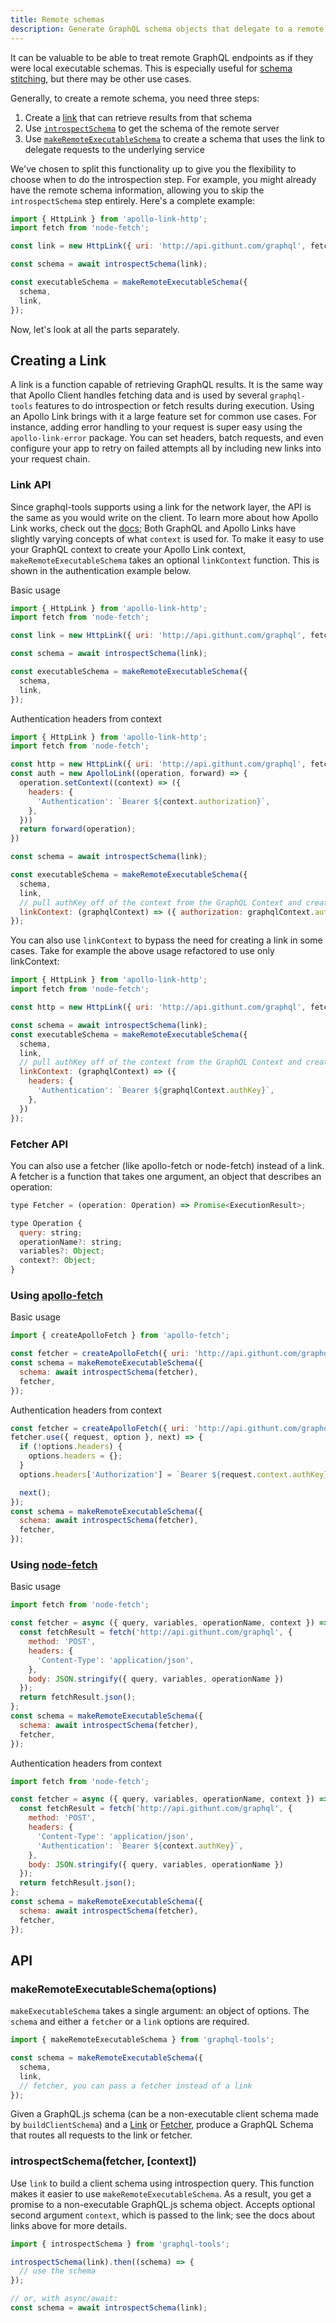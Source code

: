 ```yaml
---
title: Remote schemas
description: Generate GraphQL schema objects that delegate to a remote server
---
```


It can be valuable to be able to treat remote GraphQL endpoints as if they were local executable schemas. This is especially useful for [schema stitching](./schema-stitching.html), but there may be other use cases.

Generally, to create a remote schema, you need three steps:

1. Create a [link](#link) that can retrieve results from that schema
2. Use [`introspectSchema`](#introspectSchema) to get the schema of the remote server
3. Use [`makeRemoteExecutableSchema`](#makeRemoteExecutableSchema) to create a schema that uses the link to delegate requests to the underlying service

We've chosen to split this functionality up to give you the flexibility to choose when to do the introspection step. For example, you might already have the remote schema information, allowing you to skip the `introspectSchema` step entirely. Here's a complete example:

```js
import { HttpLink } from 'apollo-link-http';
import fetch from 'node-fetch';

const link = new HttpLink({ uri: 'http://api.githunt.com/graphql', fetch });

const schema = await introspectSchema(link);

const executableSchema = makeRemoteExecutableSchema({
  schema,
  link,
});
```

Now, let's look at all the parts separately.

<h2 id="link" title="Creating a link">
  Creating a Link
</h2>

A link is a function capable of retrieving GraphQL results. It is the same way that Apollo Client handles fetching data and is used by several `graphql-tools` features to do introspection or fetch results during execution. Using an Apollo Link brings with it a large feature set for common use cases. For instance, adding error handling to your request is super easy using the `apollo-link-error` package. You can set headers, batch requests, and even configure your app to retry on failed attempts all by including new links into your request chain.

<h3 id="link-api" title="Link API">
  Link API
</h3>

Since graphql-tools supports using a link for the network layer, the API is the same as you would write on the client. To learn more about how Apollo Link works, check out the [docs](); Both GraphQL and Apollo Links have slightly varying concepts of what `context` is used for. To make it easy to use your GraphQL context to create your Apollo Link context, `makeRemoteExecutableSchema` takes an optional `linkContext` function. This is shown in the authentication example below.

Basic usage

```js
import { HttpLink } from 'apollo-link-http';
import fetch from 'node-fetch';

const link = new HttpLink({ uri: 'http://api.githunt.com/graphql', fetch });

const schema = await introspectSchema(link);

const executableSchema = makeRemoteExecutableSchema({
  schema,
  link,
});
```

Authentication headers from context

```js
import { HttpLink } from 'apollo-link-http';
import fetch from 'node-fetch';

const http = new HttpLink({ uri: 'http://api.githunt.com/graphql', fetch });
const auth = new ApolloLink((operation, forward) => {
  operation.setContext((context) => ({
    headers: {
      'Authentication': `Bearer ${context.authorization}`,
    },
  }))
  return forward(operation);
})

const schema = await introspectSchema(link);

const executableSchema = makeRemoteExecutableSchema({
  schema,
  link,
  // pull authKey off of the context from the GraphQL Context and create the link context
  linkContext: (graphqlContext) => ({ authorization: graphqlContext.authKey })
});
```

You can also use `linkContext` to bypass the need for creating a link in some cases. Take for example the above usage refactored to use only linkContext:

```js
import { HttpLink } from 'apollo-link-http';
import fetch from 'node-fetch';

const http = new HttpLink({ uri: 'http://api.githunt.com/graphql', fetch });

const schema = await introspectSchema(link);
const executableSchema = makeRemoteExecutableSchema({
  schema,
  link,
  // pull authKey off of the context from the GraphQL Context and create the link context
  linkContext: (graphqlContext) => ({
    headers: {
      'Authentication': `Bearer ${graphqlContext.authKey}`,
    },
  })
});
```

<h3 id="fetcher-api" title="Fetcher API">
  Fetcher API
</h3>

You can also use a fetcher (like apollo-fetch or node-fetch) instead of a link. A fetcher is a function that takes one argument, an object that describes an operation:

```js
type Fetcher = (operation: Operation) => Promise<ExecutionResult>;

type Operation {
  query: string;
  operationName?: string;
  variables?: Object;
  context?: Object;
}
```

<h3 id="fetcher-apollo-fetch" title="Using apollo-fetch">
  Using <a href="https://github.com/apollographql/apollo-fetch">apollo-fetch</a>
</h3>

Basic usage

```js
import { createApolloFetch } from 'apollo-fetch';

const fetcher = createApolloFetch({ uri: 'http://api.githunt.com/graphql'});
const schema = makeRemoteExecutableSchema({
  schema: await introspectSchema(fetcher),
  fetcher,
});
```

Authentication headers from context

```js
const fetcher = createApolloFetch({ uri: 'http://api.githunt.com/graphql'});
fetcher.use({ request, option }, next) => {
  if (!options.headers) {
    options.headers = {};
  }
  options.headers['Authorization'] = `Bearer ${request.context.authKey}`;

  next();
});
const schema = makeRemoteExecutableSchema({
  schema: await introspectSchema(fetcher),
  fetcher,
});
```

<h3 id="fetcher-node-fetch" title="Using node-fetch">
  Using <a href="https://github.com/bitinn/node-fetch">node-fetch</a>
</h3>

Basic usage

```js
import fetch from 'node-fetch';

const fetcher = async ({ query, variables, operationName, context }) => {
  const fetchResult = fetch('http://api.githunt.com/graphql', {
    method: 'POST',
    headers: {
      'Content-Type': 'application/json',
    },
    body: JSON.stringify({ query, variables, operationName })
  });
  return fetchResult.json();
};
const schema = makeRemoteExecutableSchema({
  schema: await introspectSchema(fetcher),
  fetcher,
});
```

Authentication headers from context

```js
import fetch from 'node-fetch';

const fetcher = async ({ query, variables, operationName, context }) => {
  const fetchResult = fetch('http://api.githunt.com/graphql', {
    method: 'POST',
    headers: {
      'Content-Type': 'application/json',
      'Authentication': `Bearer ${context.authKey}`,
    },
    body: JSON.stringify({ query, variables, operationName })
  });
  return fetchResult.json();
};
const schema = makeRemoteExecutableSchema({
  schema: await introspectSchema(fetcher),
  fetcher,
});
```

## API

<h3 id="makeRemoteExecutableSchema" title="Making a remote schema">
  makeRemoteExecutableSchema(options)
</h3>

`makeExecutableSchema` takes a single argument: an object of options. The `schema` and either a `fetcher` or a `link` options are required.

```js
import { makeRemoteExecutableSchema } from 'graphql-tools';

const schema = makeRemoteExecutableSchema({
  schema,
  link,
  // fetcher, you can pass a fetcher instead of a link
});
```

Given a GraphQL.js schema (can be a non-executable client schema made by `buildClientSchema`) and a [Link](#link) or [Fetcher](#fetcher), produce a GraphQL Schema that routes all requests to the link or fetcher.

<h3 id="introspectSchema" title="introspectSchema">
  introspectSchema(fetcher, [context])
</h3>

Use `link` to build a client schema using introspection query. This function makes it easier to use `makeRemoteExecutableSchema`. As a result, you get a promise to a non-executable GraphQL.js schema object. Accepts optional second argument `context`, which is passed to the link; see the docs about links above for more details.

```js
import { introspectSchema } from 'graphql-tools';

introspectSchema(link).then((schema) => {
  // use the schema
});

// or, with async/await:
const schema = await introspectSchema(link);
```
